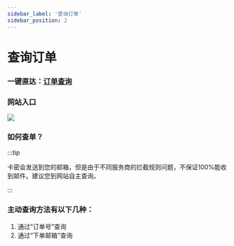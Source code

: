 ```yaml
---
sidebar_label: '查询订单'
sidebar_position: 2
---
```


# 查询订单


### 一键直达：[**订单查询**](https://shop.duoduo.hk.cn/user/index/query)
### 网站入口
![](https://file.duoduo.hk.cn/imgs/docs/order-search.webp)


### 如何查单？
:::tip  
  

卡密会发送到您的邮箱，但是由于不同服务商的拦截规则问题，不保证100%能收到邮件。建议您到网站自主查询。

  
:::

### 主动查询方法有以下几种：

 1. 通过“订单号”查询
 2. 通过“下单邮箱”查询

<!--stackedit_data:
eyJoaXN0b3J5IjpbNTM2NjU3MjIxLC00Mjg4MTU4NjQsLTUzND
IxODM5MCwtMTM4ODc5MTE4NiwtNjA5NTM5NDg1LDkwMTE2NjA1
MCwtMTcxNjYwNDcyNCwtNTQ0MTkyNTU4LDE3NDYzMDU3MTZdfQ
==
-->
